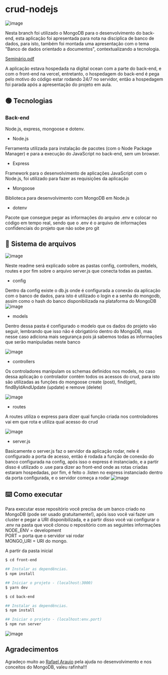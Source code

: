 # crud-nodejs

![image](https://user-images.githubusercontent.com/86172649/207129006-9e2b5f76-854c-4acd-b2fe-2631c40b3cd5.png)


Nesta branch foi utilizado o MongoDB para o desenvolvimento do back-end, esta aplicação foi apresentada para nota na disciplica de banco de dados, para isto, também foi montada uma apresentação com o tema "Banco de dados orientado a documentos", contextualizando a tecnologia.

[Seminário.pdf](https://github.com/lucastoll/crud-nodejs/files/10211168/OrientadoADocumentos.pdf)

A aplicação estava hospedada na digital ocean com a parte do back-end, e com o front-end na vercel, entretanto, o hospedagem do back-end é pega pelo motivo do código estar rodando 24/7 no servidor, então a hospedagem foi parada após a apresentação do projeto em aula. 

## 🟢 Tecnologias
  
### Back-end

Node.js, express, mongoose e dotenv.

<ul>
  <li>Node.js</li>
</ul>

Ferramenta utilizada para instalação de pacotes (com o Node Package Manager) e para a execução do JavaScript no back-end, sem um browser.

<ul>
  <li>Express</li>
</ul>

Framework para o desenvolvimento de aplicações JavaScript com o Node.js, foi utilizado para fazer as requisições da aplicação 

<ul>
  <li>Mongoose</li>
</ul>

Biblioteca para desenvolvimento com MongoDB em Node.js

<ul>
  <li>dotenv</li>
</ul>

Pacote que consegue pegar as informações do arquivo .env e colocar no código em tempo real, sendo que o .env é o arquivo de informações confidenciais do projeto que não sobe pro git

## 📁 Sistema de arquivos

![image](https://user-images.githubusercontent.com/86172649/207131697-33301c40-e1c8-4d5f-89e4-9f75dc92fd26.png)

Neste readme será explicado sobre as pastas config, controllers, models, routes e por fim sobre o arquivo server.js que conecta todas as pastas.

<ul>
  <li>config</li>
</ul>

Dentro da config existe o db.js onde é configurada a conexão da aplicação com o banco de dados, para isto é utilizado o login e a senha do mongodb, assim como o hash do banco disponibilizada na plataforma do MongoDB
![image](https://user-images.githubusercontent.com/86172649/207132359-46357db0-79ce-4290-8970-4cefbad02f1a.png)

<ul>
  <li>models</li>
</ul>

Dentro dessa pasta é configurado o modelo que os dados do projeto vão seguir, lembrando que isso não é obrigatório dentro do MongoDB, mas nesse caso adiciona mais segurança pois já sabemos todas as informações que serão manipuladas neste banco

![image](https://user-images.githubusercontent.com/86172649/207132685-93d71705-e1c7-4ef4-be7e-f09484783b6a.png)

<ul>
  <li>controllers</li>
</ul>

Os controladores manipulam os schemas definidos nos models, no caso dessa aplicação o controlador contém todos os acessos do crud, para isto são utilizadas as funções do mongoose create (post), find(get), findByIdAndUpdate (update) e remove (delete)

![image](https://user-images.githubusercontent.com/86172649/207133451-75055096-113b-4d16-b1ff-4c07b74ba762.png)

<ul>
  <li>routes</li>
</ul>

A routes utiliza o express para dizer qual função criada nos controladores vai em que rota e utiliza qual acesso do crud 

![image](https://user-images.githubusercontent.com/86172649/207133680-a8cb7801-5127-432e-ad5c-ba3592be3016.png)

<ul>
  <li>server.js</li>
</ul>

Basicamente o server.js faz o servidor da aplicação rodar, nele é configurado a porta de acesso, então é rodada a função de conexão do banco configurada na config, após isso o express é instanciado, e a partir disso é utilizado o .use para dizer ao front-end onde as rotas criadas estaram hospedadas, por fim, é feito o .listen no express instanciado dentro da porta configurada, e o servidor começa a rodar
![image](https://user-images.githubusercontent.com/86172649/207134276-f830fcb6-2c99-4f1a-9424-a01a3205d8e3.png)

## ⌨️ Como executar

Para executar esse repositório você precisa de um banco criado no MongoDB (pode ser usado gratuitamente!), após isso você vai fazer um cluster e pegar a URI disponibilizada, e a partir disso você vai configurar o .env na pasta que você clonou o repositório com as seguintes informações
<br>
NODE_ENV = development
<br>
PORT = porta que o servidor vai rodar
<br>
MONGO_URI = URI do mongo.

A partir da pasta inicial

```bash
$ cd front-end

## Instalar as dependências.
$ npm install

## Iniciar o projeto - (localhost:3000)
$ yarn dev 
```

```bash
$ cd back-end

## Instalar as dependências.
$ npm install

## Iniciar o projeto - (localhost:env.port)
$ npm run server
```

![image](https://user-images.githubusercontent.com/86172649/207116366-46f5bd63-6aab-4af6-895c-d5d823e60e0f.png)

## Agradecimentos

Agradeço muito ao <a href="https://github.com/Rafael-Araujo-dev" target="_blank">Rafael Araujo</a> pela ajuda no desenvolvimento e nos conceitos do MongoDB, valeu rafinha!!!
